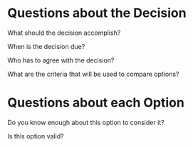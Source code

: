 # Questions about the Decision

What should the decision accomplish?

When is the decision due?

Who has to agree with the decision?

What are the criteria that will be used to compare options?

# Questions about each Option
Do you know enough about this option to consider it?

Is this option valid?
